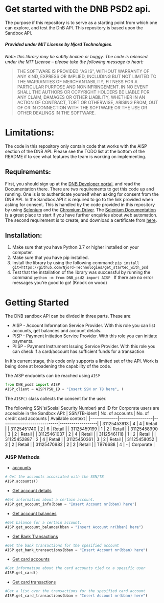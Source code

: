 # Get started with the DNB PSD2 api.

The purpose if this repository is to serve as a starting point from which one can explore, and test the DnB API. This repository is based upon the Sandbox API. 

##### Provided under MIT License by Njord Technologies.
*Note: this library may be subtly broken or buggy. The code is released under
the MIT License – please take the following message to heart:*
> THE SOFTWARE IS PROVIDED "AS IS", WITHOUT WARRANTY OF ANY KIND, EXPRESS OR
IMPLIED, INCLUDING BUT NOT LIMITED TO THE WARRANTIES OF MERCHANTABILITY, FITNESS
FOR A PARTICULAR PURPOSE AND NONINFRINGEMENT. IN NO EVENT SHALL THE AUTHORS OR
COPYRIGHT HOLDERS BE LIABLE FOR ANY CLAIM, DAMAGES OR OTHER LIABILITY, WHETHER
IN AN ACTION OF CONTRACT, TORT OR OTHERWISE, ARISING FROM, OUT OF OR IN
CONNECTION WITH THE SOFTWARE OR THE USE OR OTHER DEALINGS IN THE SOFTWARE.
# Limitations:
The code in this repository only contain code that works with the AISP section of the DNB API. Please see the TODO list at the bottom of the README if to see what features the team is working on implementing.

## Requirements:

First, you should sign up at the [DNB Developer portal](https://developer.dnb.no), and read the Documentation there. 
There are two requirements to get this code up and running. One is is to authenticate yourself when asking for consent from the DNB API. In the Sandbox API it is required to go to the link provided when asking for consent. This is handled by the code provided in this repository by using [Selenium](https://www.selenium.dev) and the [Chromium Driver](https://chromedriver.chromium.org/downloads). 
The [Selenium Documentation](https://www.selenium.dev/documentation/en/) is a great place to start if you have further enquiries about web automation.
The second requirement is to create, and download a certificate from [here](https://developer.dnb.no/profile/psd2). 
## Installation:
1. Make sure that you have Python 3.7 or higher installed on your computer. 
2. Make sure that you have pip installed. 
3. Install the library by using the following command: `pip install git+https://github.com/Njord-Technologies/get_started_with_psd` 
4. Test that the installation of the library was successful by running the command `python -m from DNB_psd2 import AISP `
If there are no error messages you're good to go! (Knock on wood)  

# Getting Started
The DNB sandbox API can be divded in three parts. These are:
* AISP - Account Information Service Provider. With this role you can list accounts, get balances and account details.
* PISP - Payment Initiation Service Provider. With this role you can initiate payments.
* PIISP - Payment Instrument Issuing Service Provider. With this role you can check if a card/account has sufficient funds for a transaction

In it's current stage, this code only supports a limited set of the API. Work is being done at broadening the capability of the code.

The AISP endpoints can be reached using ```AISP```

```python
from DNB_psd2 import AISP
AISP_client = AISP(PSU_ID = "Insert SSN or TB here", )
```
The `AISP()` class collects the consent for the user. 


The following SSN's(Sosial Security Number) and ID for Corporate users are accesible in the Sandbox API:
| SSN/TB-ident | No. of accounts | No. of credit card accounts | Available context |
|--------------|-----------------|-----------------------------|-------------------|
| 31125453913  | 4               | 4                           | Retail            |
| 31125451740  | 2               | 6                           | Retail            |
| 31125459199  | 1               | 2                           | Retail            |
| 31125458990  | 3               | 2                           | Retail            |
| 31125461037  | 2               | 4                           | Retail            |
| 31125461118  | 1               | 2                           | Retail            |
| 31125452887  | 2               | 4                           | Retail            |
| 31125450361  | 3               | 2                           | Retail            |
| 31125458052  | 2               | 2                           | Retail            |
| 31125470982  | 2               | 2                           | Retail            |
| TB76688      | 4               | -                           | Corporate         |

### AISP Methods
- [accounts](https://developer.dnb.no/documentation/psd2/reference/Account-Information-Service-(AIS))
```python
# Get the accounts accosiated with the SSN/TB
AISP.accounts()
```

- [Get account details](https://developer.dnb.no/documentation/psd2/prod/reference/Account-Information-Service-(AIS)#operation/get/v1/readAccountDetailsUsingGET)
```python
#Get information about a certain account.
AISP.get_account_info(bban = "Insert Account nr(bban) here")
```

- [Get account balances](https://developer.dnb.no/documentation/psd2/prod/reference/Account-Information-Service-(AIS)#operation/get/v1/getBalancesUsingGET)
```python
#Get balance for a certain account.
AISP.get_account_balance(bban = "Insert Account nr(bban) here")
```


- [Get Bank Transactions](https://developer.dnb.no/documentation/psd2/prod/reference/Account-Information-Service-(AIS)#operation/get/v1/getTransactionListUsingGET)
```python
#Get the bank transactions for the spesified account
AISP.get_bank_transactions(bban = "Insert Account nr(bban) here")
```

- [Get card accounts](https://developer.dnb.no/documentation/psd2/prod/reference/Account-Information-Service-(AIS)#operation/get/v1/getCardAccountsInformationUsingGET)
```python
#Get information about the card accounts tied to a spesific user
AISP.get_card()
```

- [Get card transactions](https://developer.dnb.no/documentation/psd2/prod/reference/Account-Information-Service-(AIS)#operation/get/v1/getCardAccountsTransactionsUsingGET)
```python
#Get a list over the transactions for the spesified card account 
AISP.get_card_transactions(bban = "Insert Account nr(bban) here")
```

